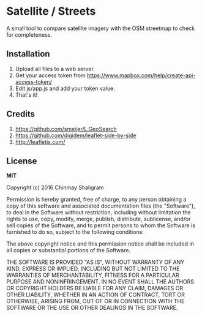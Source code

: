 # Satellite / Streets

A small tool to compare satellite imagery with the OSM streetmap to check for completeness.

## Installation

1. Upload all files to a web server.
2. Get your access token from https://www.mapbox.com/help/create-api-access-token/
3. Edit js/app.js and add your token value.
4. That's it!

## Credits

1. https://github.com/smeijer/L.GeoSearch
2. https://github.com/digidem/leaflet-side-by-side
3. http://leafletjs.com/


## License

**MIT**

Copyright (c) 2016 Chinmay Shaligram

Permission is hereby granted, free of charge, to any person obtaining a
copy of this software and associated documentation files (the "Software"),
to deal in the Software without restriction, including without limitation
the rights to use, copy, modify, merge, publish, distribute, sublicense,
and/or sell copies of the Software, and to permit persons to whom the
Software is furnished to do so, subject to the following conditions:

The above copyright notice and this permission notice shall be included in
all copies or substantial portions of the Software.

THE SOFTWARE IS PROVIDED "AS IS", WITHOUT WARRANTY OF ANY KIND, EXPRESS OR
IMPLIED, INCLUDING BUT NOT LIMITED TO THE WARRANTIES OF MERCHANTABILITY,
FITNESS FOR A PARTICULAR PURPOSE AND NONINFRINGEMENT. IN NO EVENT SHALL THE
AUTHORS OR COPYRIGHT HOLDERS BE LIABLE FOR ANY CLAIM, DAMAGES OR OTHER
LIABILITY, WHETHER IN AN ACTION OF CONTRACT, TORT OR OTHERWISE, ARISING
FROM, OUT OF OR IN CONNECTION WITH THE SOFTWARE OR THE USE OR OTHER
DEALINGS IN THE SOFTWARE.
